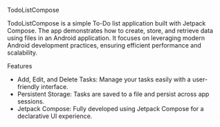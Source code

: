 TodoListCompose

TodoListCompose is a simple To-Do list application built with Jetpack Compose. The app demonstrates how to create, store, and retrieve data using files in an Android application. It focuses on leveraging modern Android development practices, ensuring efficient performance and scalability.

Features
- Add, Edit, and Delete Tasks: Manage your tasks easily with a user-friendly interface.
- Persistent Storage: Tasks are saved to a file and persist across app sessions.
- Jetpack Compose: Fully developed using Jetpack Compose for a declarative UI experience.
